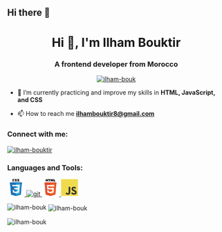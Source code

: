 ## Hi there 👋

<h1 align="center">Hi 👋, I'm Ilham Bouktir</h1>
<h3 align="center">A frontend developer from Morocco</h3>

<p align="center"> <a href="https://github.com/ryo-ma/github-profile-trophy"><img src="https://github-profile-trophy.vercel.app/?username=ilham-bouk" alt="ilham-bouk" /></a> </p>

- 🌱 I’m currently practicing and improve my skills in **HTML, JavaScript, and CSS**

- 📫 How to reach me **ilhambouktir8@gmail.com**

<h3 align="left">Connect with me:</h3>
<p align="left">
<a href="https://www.linkedin.com/in/ilham-bouktir-0b266b31b" target="blank"><img align="center" src="https://raw.githubusercontent.com/rahuldkjain/github-profile-readme-generator/master/src/images/icons/Social/linked-in-alt.svg" alt="ilham-bouktir" height="30" width="40" /></a>
</p>

<h3 align="left">Languages and Tools:</h3>
<p align="left"> <a href="https://www.w3schools.com/css/" target="_blank" rel="noreferrer"> <img src="https://raw.githubusercontent.com/devicons/devicon/master/icons/css3/css3-original-wordmark.svg" alt="css3" width="40" height="40"/> </a> <a href="https://git-scm.com/" target="_blank" rel="noreferrer"> <img src="https://www.vectorlogo.zone/logos/git-scm/git-scm-icon.svg" alt="git" width="40" height="40"/> </a> <a href="https://www.w3.org/html/" target="_blank" rel="noreferrer"> <img src="https://raw.githubusercontent.com/devicons/devicon/master/icons/html5/html5-original-wordmark.svg" alt="html5" width="40" height="40"/> </a> <a href="https://developer.mozilla.org/en-US/docs/Web/JavaScript" target="_blank" rel="noreferrer"> <img src="https://raw.githubusercontent.com/devicons/devicon/master/icons/javascript/javascript-original.svg" alt="javascript" width="40" height="40"/> </a> </p>

<p><img align="left" src="https://github-readme-stats.vercel.app/api/top-langs?username=ilham-bouk&show_icons=true&locale=en&layout=compact" alt="ilham-bouk" /></p>

<p>&nbsp;<img align="center" src="https://github-readme-stats.vercel.app/api?username=ilham-bouk&show_icons=true&locale=en" alt="ilham-bouk" /></p>

<p><img align="center" src="https://github-readme-streak-stats.herokuapp.com/?user=ilham-bouk&" alt="ilham-bouk" /></p>

